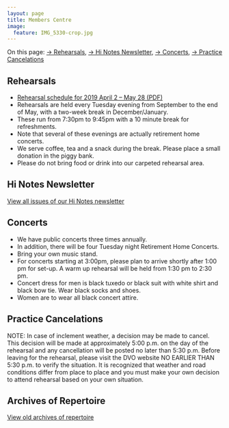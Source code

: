 ```yaml
---
layout: page
title: Members Centre
image:
  feature: IMG_5330-crop.jpg
---
```

On this page: 
 [→ Rehearsals](#rehearsals), 
 [→ Hi Notes Newsletter](#hi-notes-newsletter), 
 [→ Concerts](#concerts), 
 [→ Practice Cancelations](#practice-cancelations)

## Rehearsals

*   [Rehearsal schedule for 2019 April 2 – May 28 (PDF)](files/rehearsal-schedule-2019-20.pdf)
*   Rehearsals are held every Tuesday evening from September to the end of May, with a two-week break in December/January.
*   These run from 7:30pm to 9:45pm with a 10 minute break for refreshments.
*   Note that several of these evenings are actually retirement home concerts.
*   We serve coffee, tea and a snack during the break. Please place a small donation in the piggy bank. 
*   Please do not bring food or drink into our carpeted rehearsal area.

## Hi Notes Newsletter

[View all issues of our Hi Notes newsletter](/members/hi-notes)

## Concerts

*   We have public concerts three times annually.
*   In addition, there will be four Tuesday night Retirement Home Concerts.
*   Bring your own music stand.
*   For concerts starting at 3:00pm, please plan to arrive shortly after 1:00 pm for set-up. A warm up rehearsal will be held from 1:30 pm to 2:30 pm.
*   Concert dress for men is black tuxedo or black suit with white shirt and black bow tie. Wear black socks and shoes.
*   Women are to wear all black concert attire.

## Practice Cancelations

NOTE: In case of inclement weather, a decision may be made to cancel. This decision will be made at approximately 5:00 p.m. on the day of the rehearsal and any cancellation will be posted no later than 5:30 p.m. Before leaving for the rehearsal, please visit the DVO website NO EARLIER THAN 5:30 p.m. to verify the situation. It is recognized that weather and road conditions differ from place to place and you must make your own decision to attend rehearsal based on your own situation.

## Archives of Repertoire

[View old archives of repertoire](/members/archives)